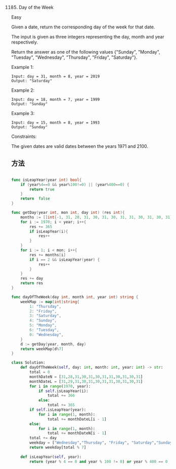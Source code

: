 1185. Day of the Week


Easy


Given a date, return the corresponding day of the week for that date.

The input is given as three integers representing the day, month and year respectively.

Return the answer as one of the following values {"Sunday", "Monday", "Tuesday", "Wednesday", "Thursday", "Friday", "Saturday"}.

 

Example 1:

```
Input: day = 31, month = 8, year = 2019
Output: "Saturday"
```

Example 2:

```
Input: day = 18, month = 7, year = 1999
Output: "Sunday"
```

Example 3:

```
Input: day = 15, month = 8, year = 1993
Output: "Sunday"
```
 

Constraints:

The given dates are valid dates between the years 1971 and 2100.


## 方法

```go

func isLeapYear(year int) bool{
	if (year%4==0 && year%100!=0) || (year%400==0) {
		return true
	}
	return  false
}

func getDay(year int, mon int, day int) (res int){
	months := []int{-1, 31, 28, 31, 30, 31, 30, 31, 31, 30, 31, 30, 31}
	for i := 1970; i < year; i++{
		res += 365
		if isLeapYear(i){
			res++
		}
	}
	for i := 1; i < mon; i++{
		res += months[i]
		if i == 2 && isLeapYear(year) {
			res++
		}
	}
	res += day
	return res
}

func dayOfTheWeek(day int, month int, year int) string {
	weekMap := map[int]string{
		1: "Thursday",
		2: "Friday",
		3: "Saturday",
		4: "Sunday",
		5: "Monday",
		6: "Tuesday",
		0: "Wednesday",
	}
	d := getDay(year, month, day)
	return weekMap[d%7]
}

```



```python
class Solution:
    def dayOfTheWeek(self, day: int, month: int, year: int) -> str:
        total = 0
        monthDateN = [31,28,31,30,31,30,31,31,30,31,30,31]
        monthDateL = [31,29,31,30,31,30,31,31,30,31,30,31]
        for i in range(1970, year):
            if self.isLeapYear(i):
                total += 366
            else:
                total += 365
        if self.isLeapYear(year):
            for i in range(1, month):
                total += monthDateL[i - 1]
        else:
            for i in range(1, month):
                total += monthDateN[i - 1]
        total += day
        weekday = ["Wednesday","Thursday", "Friday", "Saturday","Sunday", "Monday", "Tuesday"]
        return weekday[total % 7]
            
    def isLeapYear(self, year):
        return (year % 4 == 0 and year % 100 != 0) or year % 400 == 0
```